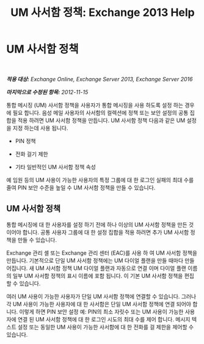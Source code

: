 ﻿---
title: 'UM 사서함 정책: Exchange 2013 Help'
TOCTitle: UM 사서함 정책
ms:assetid: dfae629e-ee89-4494-a3ed-9655b67eb87e
ms:mtpsurl: https://technet.microsoft.com/ko-kr/library/Bb124909(v=EXCHG.150)
ms:contentKeyID: 50556097
ms.date: 05/22/2018
mtps_version: v=EXCHG.150
ms.translationtype: MT
---

# UM 사서함 정책

 

_**적용 대상:** Exchange Online, Exchange Server 2013, Exchange Server 2016_

_**마지막으로 수정된 항목:** 2012-11-15_

통합 메시징 (UM) 사서함 정책을 사용자가 통합 메시징을 사용 하도록 설정 하는 경우에 필요 합니다. 음성 메일 사용자의 사서함의 컬렉션에 정책 또는 보안 설정의 공통 집합을 적용 하려면 UM 사서함 정책을 만듭니다. UM 사서함 정책 다음과 같은 UM 설정을 지정 하는데 사용 됩니다.

  - PIN 정책

  - 전화 걸기 제한

  - 기타 일반적인 UM 사서함 정책 속성

예 임원 등의 UM 사용이 가능한 사용자의 특정 그룹에 대 한 로그인 실패의 최대 수를 줄여 PIN 보안 수준을 높일 수 UM 사서함 정책을 만들 수 있습니다.

## UM 사서함 정책

통합 메시징에 대 한 사용자를 설정 하기 전에 하나 이상의 UM 사서함 정책을 만든 것 이어야 합니다. 공통 사용자 그룹에 대 한 설정 집합을 적용 하려면 추가 UM 사서함 정책을 만들 수 있습니다.

Exchange 관리 셸 또는 Exchange 관리 센터 (EAC)를 사용 하 여 UM 사서함 정책을 만듭니다. 기본적으로 단일 UM 사서함 정책에는 UM 다이얼 플랜을 만들 때마다 만들어집니다. 새 UM 사서함 정책 UM 다이얼 플랜과 자동으로 연결 이며 다이얼 플랜 이름의 일부 UM 사서함 정책의 표시 이름에 포함 됩니다. 이 기본 UM 사서함 정책을 편집할 수 있습니다.

여러 UM 사용이 가능한 사용자가 단일 UM 사서함 정책에 연결할 수 있습니다. 그러나 각 UM 사용이 가능한 사용자에 대 한 사서함은 단일 UM 사서함 정책에 연결 되어야 합니다. 이렇게 하면 PIN 보안 설정 예: PIN의 최소 자릿수 또는 UM 사용이 가능한 사용자에 연결 된 UM 사서함 정책에 대 한 로그인 시도의 최대 수를 제어 합니다. 메시지 텍스트 설정 또는 동일한 UM 사용이 가능한 사서함에 대 한 전화를 걸 제한을 제어할 수 있습니다.

